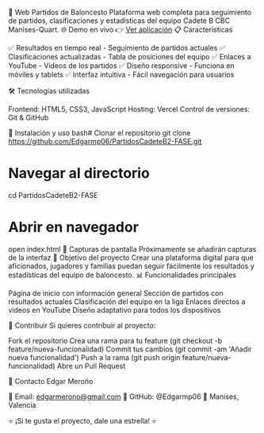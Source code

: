 🏀 Web Partidos de Baloncesto
Plataforma web completa para seguimiento de partidos, clasificaciones y estadísticas del equipo Cadete B CBC Manises-Quart.
🌐 Demo en vivo
👉 [Ver aplicación](https://cadetebcbcmanisesquart.vercel.app/)
📋 Características

✅ Resultados en tiempo real - Seguimiento de partidos actuales
✅ Clasificaciones actualizadas - Tabla de posiciones del equipo
✅ Enlaces a YouTube - Videos de los partidos
✅ Diseño responsive - Funciona en móviles y tablets
✅ Interfaz intuitiva - Fácil navegación para usuarios

🛠️ Tecnologías utilizadas

Frontend: HTML5, CSS3, JavaScript
Hosting: Vercel
Control de versiones: Git & GitHub

🚀 Instalación y uso
bash# Clonar el repositorio
git clone https://github.com/Edgarmp06/PartidosCadeteB2-FASE.git

# Navegar al directorio
cd PartidosCadeteB2-FASE

# Abrir en navegador
open index.html
📱 Capturas de pantalla
Próximamente se añadirán capturas de la interfaz
🎯 Objetivo del proyecto
Crear una plataforma digital para que aficionados, jugadores y familias puedan seguir fácilmente los resultados y estadísticas del equipo de baloncesto.
📊 Funcionalidades principales

Página de inicio con información general
Sección de partidos con resultados actuales
Clasificación del equipo en la liga
Enlaces directos a videos en YouTube
Diseño adaptativo para todos los dispositivos

🤝 Contribuir
Si quieres contribuir al proyecto:

Fork el repositorio
Crea una rama para tu feature (git checkout -b feature/nueva-funcionalidad)
Commit tus cambios (git commit -am 'Añadir nueva funcionalidad')
Push a la rama (git push origin feature/nueva-funcionalidad)
Abre un Pull Request

📧 Contacto
Edgar Meroño

📧 Email: edgarmerono@gmail.com
🐙 GitHub: @Edgarmp06
📍 Manises, Valencia


⭐ ¡Si te gusta el proyecto, dale una estrella! ⭐
